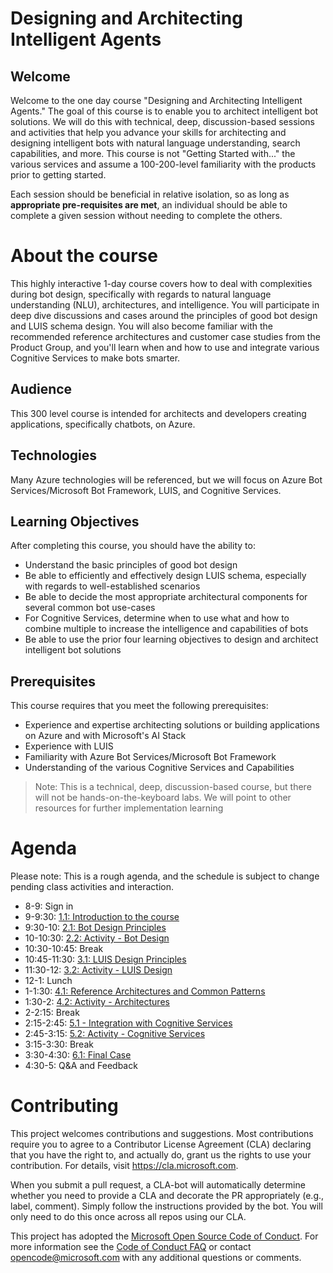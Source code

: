 # Designing and Architecting Intelligent Agents

## Welcome

Welcome to the one day course "Designing and Architecting Intelligent Agents." 
The goal of this course is to enable you to architect intelligent bot solutions. We will do this with technical, deep, discussion-based sessions and activities that help you advance your skills for architecting and designing intelligent bots with natural language understanding, search capabilities, and more. This course is not "Getting Started with..." the various services and assume a 100-200-level familiarity with the products prior to getting started.

Each session should be beneficial in relative isolation, so as long as **appropriate pre-requisites are met**, an individual should be able to complete a given session without needing to complete the others.

# About the course

This highly interactive 1-day course covers how to deal with complexities during bot design, specifically with regards to natural language understanding (NLU), architectures, and intelligence. You will participate in deep dive discussions and cases around the principles of good bot design and LUIS schema design. You will also become familiar with the recommended reference architectures and customer case studies from the Product Group, and you'll learn when and how to use and integrate various Cognitive Services to make bots smarter.

## Audience  
This 300 level course is intended for architects and developers creating applications, specifically chatbots, on Azure.

## Technologies  
Many Azure technologies will be referenced, but we will focus on Azure Bot Services/Microsoft Bot Framework, LUIS, and Cognitive Services.

## Learning Objectives  
After completing this course, you should have the ability to:  
* Understand the basic principles of good bot design
* Be able to efficiently and effectively design LUIS schema, especially with regards to well-established scenarios
* Be able to decide the most appropriate architectural components for several common bot use-cases
* For Cognitive Services, determine when to use what and how to combine multiple to increase the intelligence and capabilities of bots 
* Be able to use the prior four learning objectives to design and architect intelligent bot solutions  

## Prerequisites

This course requires that you meet the following prerequisites:  
* Experience and expertise architecting solutions or building applications on Azure and with Microsoft's AI Stack
* Experience with LUIS
* Familiarity with Azure Bot Services/Microsoft Bot Framework
* Understanding of the various Cognitive Services and Capabilities  

>Note: This is a technical, deep, discussion-based course, but there will not be hands-on-the-keyboard labs. We will point to other resources for further implementation learning

# Agenda

Please note: This is a rough agenda, and the schedule is subject to change pending class activities and interaction.


-   8-9: Sign in
-   9-9:30: [1.1: Introduction to the course](./01-introduction/0_README.md)
-   9:30-10: [2.1: Bot Design Principles](./02-bot_design/0_README.md)
-   10-10:30: [2.2: Activity - Bot Design](./02-bot_design/2_activity.md)
-   10:30-10:45: Break
-   10:45-11:30: [3.1: LUIS Design Principles](./03-luis/0_README.md)
-   11:30-12: [3.2: Activity - LUIS Design](./03-luis/2_activity.md)
-   12-1: Lunch
-   1-1:30: [4.1: Reference Architectures and Common Patterns](./04-architectures/0_README.md)
-   1:30-2: [4.2: Activity - Architectures](./04-architectures/2_activity.md)
-   2-2:15: Break
-   2:15-2:45: [5.1 - Integration with Cognitive Services](./05-cognitive_services/0_README.md)
-   2:45-3:15: [5.2: Activity - Cognitive Services](./05-cognitive_services/2_activity.md)
-   3:15-3:30: Break
-   3:30-4:30: [6.1: Final Case](./06-final_case/0_README.md)
-   4:30-5: Q&A and Feedback



# Contributing

This project welcomes contributions and suggestions.  Most contributions require you to agree to a
Contributor License Agreement (CLA) declaring that you have the right to, and actually do, grant us
the rights to use your contribution. For details, visit https://cla.microsoft.com.

When you submit a pull request, a CLA-bot will automatically determine whether you need to provide
a CLA and decorate the PR appropriately (e.g., label, comment). Simply follow the instructions
provided by the bot. You will only need to do this once across all repos using our CLA.

This project has adopted the [Microsoft Open Source Code of Conduct](https://opensource.microsoft.com/codeofconduct/).
For more information see the [Code of Conduct FAQ](https://opensource.microsoft.com/codeofconduct/faq/) or
contact [opencode@microsoft.com](mailto:opencode@microsoft.com) with any additional questions or comments.
